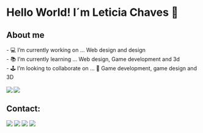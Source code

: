 <h1>Hello World! I´m Leticia Chaves 🖖</h1>

<div>
         <h2>About me</h2>
         <span> - 💻 I’m currently working on ... Web design and design </span><br>
         <span>- 📚 I’m currently learning ... Web design, Game development and 3d</span><br>
        <span> - 🕹️ I’m looking to collaborate on ... 👾 Game development, game design and 3D</span>
</div>
<br>
<img align="left" src="https://github-readme-stats.vercel.app/api?username=lepleen&show_icons&theme=blueberry&border_radius=none&border-style=none"/>
<img aling="right" src="https://github-readme-stats.vercel.app/api/top-langs/?username=anuraghazra&layout=compact"/>

</div>

<div display="inline">
         <h2>Contact:</h2>
       <a href="[Lepleen](mailto:leticiachavescs@gmail.com?subject=[GitHub])"  target="_blank"><img src="https://img.shields.io/badge/Gmail-D14836?style=for-the-badge&logo=gmail&logoColor=white" target="_blank"/></a>
         <a href="https://www.behance.net/Lepleen"  target="_blank"></a><img src="https://img.shields.io/badge/-Behance-blue?style=for-the-badge&logo=behance&logoColor=white" target="_blank"/></a>
         <a href="https://www.instagram.com/lepleen/"  target="_blank"><img src="https://img.shields.io/badge/Instagram-E4405F?style=for-the-badge&logo=instagram&logoColor=white" target="_blank"/></a>
         <a href="https://www.linkedin.com/in/lepleen/"  target="_blank"><img src="https://img.shields.io/badge/LinkedIn-0077B5?style=for-the-badge&logo=linkedin&logoColor=white" target="_blank"/></a>
</div>

<!--

<div display="block">
         <h2>Tools:</h2>
         <img src="![Blender](https://img.shields.io/badge/blender-%23F5792A.svg?style=for-the-badge&logo=blender&logoColor=white)"/>
         <img src="![Adobe XD](https://img.shields.io/badge/Adobe%20XD-470137?style=for-the-badge&logo=Adobe%20XD&logoColor=#FF61F6)"/>
         <img src="![Adobe Illustrator](https://img.shields.io/badge/adobe%20illustrator-%23FF9A00.svg?style=for-the-badge&logo=adobe%20illustrator&logoColor=white)"/>
         <img src="![Adobe Photoshop](https://img.shields.io/badge/adobe%20photoshop-%2331A8FF.svg?style=for-the-badge&logo=adobe%20photoshop&logoColor=white)"/>
         <img src="![Gimp Gnu Image Manipulation Program](https://img.shields.io/badge/Gimp-657D8B?style=for-the-badge&logo=gimp&logoColor=FFFFFF)"/>
         <img src="![Inkscape](https://img.shields.io/badge/Inkscape-e0e0e0?style=for-the-badge&logo=inkscape&logoColor=080A13)"/>
         <img src="![Krita](https://img.shields.io/badge/Krita-203759?style=for-the-badge&logo=krita&logoColor=EEF37B)"/>
</div>




**lepleen/Lepleen** is a ✨ _special_ ✨ repository because its `README.md` (this file) appears on your GitHub profile.

Here are some ideas to get you started:

- 🔭 I’m currently working on ... Web design and design 
- 🌱 I’m currently learning ... Web design, Game development and 3d
- 🕹️ I’m looking to collaborate on ...Game development, game design and 3D
- 💬 How to reach me: 
Contact: leticiachavescs@gmail.com
         https://www.behance.net/Lepleen
         https://www.instagram.com/lepleen/?hl=en
- ⚡ Fun fact: ...

Links uteis para depois
https://github.com/anuraghazra/github-readme-stats

Repositório do roteiro desse vídeo: https://github.com/rafaballerini/Perf...
Repositório do meu perfil - https://github.com/rafaballerini/rafa...
Guia de markdown - https://docs.pipz.com/central-de-ajud...
Site de emojis - https://emojipedia.org/search/?q=bag
Repositório do Github Stats - https://github.com/anuraghazra/github...
Site de Badges 1 - https://dev.to/envoy_/150-badges-for-...
Fazedor de gifs - https://picrew.me/image_maker/338224
Passo a passo de como adicionar a cobrinha de commit - https://www.instagram.com/p/CPjUBhXDNEE/
-->
